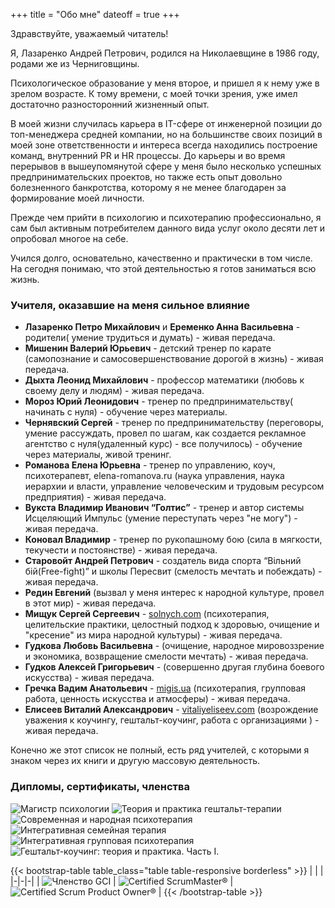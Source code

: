 +++
title = "Обо мне"
dateoff = true
+++

Здравствуйте, уважаемый читатель!

Я, Лазаренко Андрей Петрович, родился на Николаевщине в 1986 году, родами же из Черниговщины.

Психологическое образование у меня второе, и пришел я к нему уже в зрелом возрасте.
К тому времени, с моей точки зрения, уже имел достаточно разносторонний жизненный опыт.

В моей жизни случилась карьера в IT-сфере от инженерной позиции до топ-менеджера средней компании, но на большинстве своих позиций в моей зоне ответственности и интереса всегда находились построение команд, внутренний PR и HR процессы.
До карьеры и во время перерывов в вышеупомянутой сфере у меня было несколько успешных предпринимательских проектов, но также есть опыт довольно болезненного банкротства, которому я не менее благодарен за формирование моей личности.

Прежде чем прийти в психологию и психотерапию профессионально, я сам был активным потребителем данного вида услуг около десяти лет и опробовал многое на себе.

Учился долго, основательно, качественно и практически в том числе.
На сегодня понимаю, что этой деятельностью я готов заниматься всю жизнь.

### Учителя, оказавшие на меня сильное влияние

- **Лазаренко Петро Михайлович** и **Еременко Анна Васильевна** - родители( умение трудиться и думать) - живая передача.
- **Мишенин Валерий Юрьевич** - детский тренер по карате (самопознание и самосовершенствование дорогой в жизнь) - живая передача.
- **Дыхта Леонид Михайлович** - профессор математики (любовь к своему делу и людям) - живая передача.
- **Мороз Юрий Леонидович** - тренер по предпринимательству( начинать с нуля) - обучение через материалы.
- **Чернявский Сергей** - тренер по предпринимательству (переговоры, умение рассуждать, провел по шагам, как создается рекламное агентство с нуля(удаленный курс) - все получилось) - обучение через материалы, живой тренинг.
- **Романова Елена Юрьевна** - тренер по управлению, коуч, психотерапевт, elena-romanova.ru (наука управления, наука иерархии и власти, управление человеческим и трудовым ресурсом предприятия) - живая передача.
- **Вукста Владимир Иванович “Голтис”** - тренер и автор системы Исцеляющий Импульс (умение переступать через "не могу") - живая передача.
- **Коновал Владимир** - тренер по рукопашному бою (сила в мягкости, текучести и постоянстве) - живая передача.
- **Старовойт Андрей Петрович** - создатель вида спорта “Вільний бій(Free-fight)” и школы Пересвит (смелость мечтать и побеждать) - живая передача.
- **Редин Евгений** (вызвал у меня интерес к народной культуре, провел в этот мир) - живая передача.
- **Мищук Сергей Сергеевич** - [solnych.com](http://solnych.com) (психотерапия, целительские практики, целостный подход к здоровью, очищение и "кресение" из мира народной культуры) - живая передача.
- **Гудкова Любовь Васильевна** - (очищение, народное мировоззрение и экономика, возвращение смелости мечтать) - живая передача.
- **Гудков Алексей Григорьевич** - (совершенно другая глубина боевого искусства) - живая передача.
- **Гречка Вадим Анатольевич** - [migis.ua](https://migis.ua) (психотерапия, групповая работа, ценность искусства и атмосферы) - живая передача.
- **Елисеев Виталий Александрович** - [vitaliyeliseev.com](https://vitaliyeliseev.com) (возрождение уважения к коучингу, гештальт-коучинг, работа с организациями ) - живая передача.

Конечно же этот список не полный, есть ряд учителей, с которыми я знаком через их книги и другую массовую деятельность.

### Дипломы, сертификаты, членства

![Магистр психологии](/images/diplomas_and_certs/psychology_diploma.jpg)
![Теория и практика гештальт-терапии](/images/diplomas_and_certs/geshtalt_root.jpeg)
![Современная и народная психотерапия](/images/diplomas_and_certs/current_and_folk.jpg)
![Интегративная семейная терапия](/images/diplomas_and_certs/integrative_family.jpg)
![Интегративная групповая психотерапия](/images/diplomas_and_certs/integrative_group.jpg)
![Гештальт-коучинг: теория и практика. Часть І.](/images/diplomas_and_certs/gcc1-cert.jpg)

{{< bootstrap-table table_class="table table-responsive borderless" >}}
| | |
|-|-|-|
| ![Членство GCI](/images/diplomas_and_certs/gci-member.png) | ![Certified ScrumMaster®](/images/diplomas_and_certs/seal-csm.png) | ![Certified Scrum Product Owner®](/images/diplomas_and_certs/seal-cspo.png) |
{{< /bootstrap-table >}}
